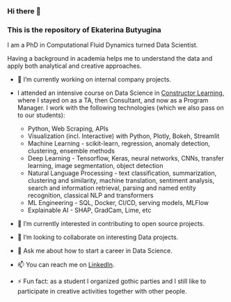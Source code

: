 ### Hi there 👋 

### This is the repository of Ekaterina Butyugina 

I am a PhD in Computational Fluid Dynamics turned Data Scientist. 

Having a background in academia helps me to understand the data and apply both analytical and creative approaches.

- 🔭 I’m currently working on internal company projects.  
 
- I attended an intensive course on Data Science in [Constructor Learning](https://learning.constructor.org/), where I stayed on as a TA, then Consultant, and now as a Program Manager. I work with the following technologies (which we also pass on to our students):   

  - Python, Web Scraping, APIs   
  - Visualization (incl. Interactive) with Python, Plotly, Bokeh, Streamlit 
  - Machine Learning - scikit-learn, regression, anomaly detection, clustering, ensemble methods 
  - Deep Learning - Tensorflow, Keras, neural networks, CNNs, transfer learning, image segmentation, object detection
  - Natural Language Processing - text classification, summarization, clustering and similarity, machine translation, sentiment analysis, search and information retrieval, parsing and named entity recognition, classical NLP and transformers
  - ML Engineering - SQL, Docker, CI/CD, serving models, MLFlow
  - Explainable AI - SHAP, GradCam, Lime, etc
 

- 🌱 I’m currently interested in contributing to open source projects.  
- 👯 I’m looking to collaborate on interesting Data projects.
- 💬 Ask me about how to start a career in Data Science.
- 📫 You can reach me on [LinkedIn](https://www.linkedin.com/in/ekaterina-butyugina/). 
- ⚡ Fun fact: as a student I organized gothic parties and I still like to participate in creative activities together with other people.  



